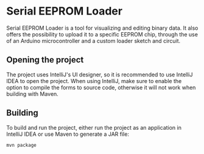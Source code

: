 # Serial EEPROM Loader
Serial EEPROM Loader is a tool for visualizing and editing binary data.
It also offers the possibility to upload it to a specific EEPROM chip, through the use of an Arduino microcontroller and a custom loader sketch and circuit.

## Opening the project
    
The project uses IntelliJ's UI designer, so it is recommended to use IntelliJ IDEA to open the project.
When using IntelliJ, make sure to enable the option to compile the forms to source code, otherwise it will not work when building with Maven.

## Building

To build and run the project, either run the project as an application in IntelliJ IDEA or use Maven to generate a JAR file:

    mvn package

